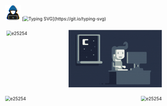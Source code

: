<picture><img src = "https://github.com/0xAbdulKhalid/0xAbdulKhalid/raw/main/assets/mdImages/about_me.gif" width = 50px></picture> [![Typing SVG](https://readme-typing-svg.herokuapp.com?font=Fira+Code&size=30&duration=2000&pause=1000&color=B4FDFE&background=2D2B5200&vCenter=true&height=40&lines=+Hi+%2C+I+am+Jerry;+Welcome+to+my+github+!)](https://git.io/typing-svg)

<div style='display:flex ; justify-content:space-between'>
<p>&nbsp;<img align="center" src="https://github-readme-stats.vercel.app/api?username=e25254&show_icons=true&theme=material-palenight&hide_border=true" alt="e25254" /></p>
<p><img alt="Night Coding" src="https://raw.githubusercontent.com/AVS1508/AVS1508/master/assets/Night-Coding.gif" align="center"/></p>
</div>
<div style='display:flex ; justify-content:space-between;align-items:center'>
  <p><img src="https://github-readme-stats.vercel.app/api/top-langs?username=e25254&show_icons=true&theme=material-palenight&hide_border=true&layout=compact" alt="e25254" /></p>
  
  <p><img  src="https://github-readme-streak-stats.herokuapp.com/?user=e25254&theme=material-palenight&hide_border=true" alt="e25254" /></p>
</div>


